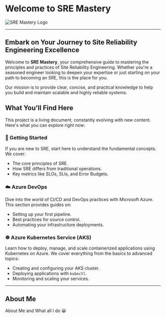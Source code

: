 # Welcome to SRE Mastery

![SRE Mastery Logo](assets/logo.png)

---

## Embark on Your Journey to Site Reliability Engineering Excellence

Welcome to **SRE Mastery**, your comprehensive guide to mastering the principles and practices of Site Reliability Engineering. Whether you're a seasoned engineer looking to deepen your expertise or just starting on your path to becoming an SRE, this is the place for you.

Our mission is to provide clear, concise, and practical knowledge to help you build and maintain scalable and highly reliable systems.

## What You'll Find Here

This project is a living document, constantly evolving with new content. Here's what you can explore right now:

### 🚀 Getting Started

If you are new to SRE, start here to understand the fundamental concepts. We cover:

- The core principles of SRE.
- How SRE differs from traditional operations.
- Key metrics like SLOs, SLIs, and Error Budgets.

### ☁️ Azure DevOps

Dive into the world of CI/CD and DevOps practices with Microsoft Azure. This section provides guides on:

- Setting up your first pipeline.
- Best practices for source control.
- Automating your infrastructure deployments.

### ☸️ Azure Kubernetes Service (AKS)

Learn how to deploy, manage, and scale containerized applications using Kubernetes on Azure. We cover everything from the basics to advanced topics:

- Creating and configuring your AKS cluster.
- Deploying applications with `kubectl`.
- Monitoring and scaling your services.

---

## About Me

About Me and What all I do 😀
